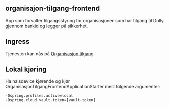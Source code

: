 ## organisajon-tilgang-frontend

App som forvalter tilgangsstyring for organisasjoner som har tilgang til Dolly gjennom bankid og legger på sikkerhet.

## Ingress

Tjenesten kan nås på [Organisasjon tilgang](https://testnav-organisasjon-tilgang.intern.nav.no)

## Lokal kjøring

Ha naisdevice kjørende og kjør OrganisasjonTilgangFrontendApplicationStarter med følgende argumenter:

``` 
-Dspring.profiles.active=local
-Dspring.cloud.vault.token=[vault-token]
```
